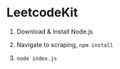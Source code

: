 # LeetcodeKit

1. Download & Install Node.js

2. Navigate to scraping, `npm install`

3. `node index.js`
